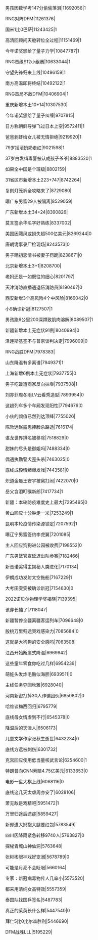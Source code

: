 男孩因数学考147分偷偷落泪|11692056|1

RNG对阵DFM|11261376|

国米1比0巴萨|11243425|1

高清回顾问天舱转位全过程|11151469|1

今年诺奖颁给了量子力学|10847787|1

RNG晋级S12小组赛|10633044|1

守望先锋归来上线|10496159|1

南方高温即将终结|10492122|1

RNG首局不敌DFM|10406904|1

重庆新增本土10+14|10307530|

今年诺奖颁给了量子纠缠|9707815|

日方称朝鲜导弹飞过日本上空|9572411|1

爸爸剥虾给女儿被无情拒绝|9219920|1

79岁摇滚奶奶走红|9021598|1

37岁白发缉毒警被认成孩子爷爷|8883520|1

如果全中国是个班级|8802159|

31省区市新增本土223+747|8742264|

复刻灯笼裤全攻略来了|8729080|

曝广东男篮29人被隔离|8529059|

广东新增本土34+24|8390826|

莫言签余华名字好熟练|8337002|

美国因飓风或损失超500亿美元|8269244|0

唐朝诡事录尸检现场|8243573|0

男子晒初恋情书被妻子罚跪|8238671|0

北京新增本土3+1|8208700|

老妈还是一如既往的细心|8201797|

天津消防直播遇退伍消防员|8190467|0

西安新增3个高风险4个中风险|8169042|0

小S确诊新冠|8127507|1

男孩跑6公里200深蹲致肌肉溶解|8089507|1

新疆新增本土无症状91例|8040994|0

泽连斯基签不与普京谈判决定|7996009|0

RNG战胜DFM|7978383|

山东降温有多离谱|7949371|1

上海新增6例本土无症状|7937755|0

男子吃饭遭商家反向抹零|7937508|1

刘亦菲周冬雨LV云看秀造型|7893954|0

这趟列车多个车厢发现阳性|7794676|0

小伙的颜值已然到达顶峰|7755026|

陈哲远赵露思捧脸杀路透|7616174|

谌龙世界排名被移除|7518829|0

甜妹的尽头是御姐吗|7488334|0

偶遇执勤警犬歪头杀|7463025|0

底线成毅情绪爆发戏|7443581|0

炽道金晨王安宇被窝打闹|7422070|0

岳父含泪叮嘱新郎|7417734|1

新疆：本轮防疫难度史上最大|7295495|0

黄山回应十分钟走一米|7253249|1

昆明本轮疫情传染源锁定|7207592|1

曝辽宁男篮签约李虎翼|7201085|

主人回应狗狗进公园被收费|7198552|0

广东男篮官宣延迟出队参赛|7182466|

新晋诺奖得主揭秘人类进化|7170134|

伊朗成功发射太空拖船|7167229|1

大考田雯雯被确诊新冠|7154630|0

2022诺贝尔物理学奖揭晓|7139395|

该穿长袖了|7118047|

新疆暂停全疆离疆客运列车|7096648|0

殷桃万里归途哭戏感染力|7085684|0

这就是大狗狗的安全感吗|7063508|

江西开始断崖式降温|6969942|

这些童年零食你吃过几样|6954239|

萌娃头发炸毛酷似海胆|6939511|0

主线任务夺回秋雅|6928040|

河南新密打掉30人诈骗团伙|6850802|0

哈维谈梅西回归|6795779|

底线母女情虐到不行|6545378|0

降温后的天津人|6506173|

儿童文学作家张秋生逝世|6432234|0

底线方远被刺伤|6301732|

克宫回应使用低当量核武言论|6254600|1

特朗普向CNN索赔4.75亿美元|6133653|0

电影一盘大棋上线|6068116|0

底线这几天太虐周亦安了|6028106|

萧无敌是戏精吧|5951472|1

万里归途后遗症|5859427|

新郎遭大妈抱大腿要红包|5783549|

四川因降雨紧急转移9740人|5763827|0

探秘青城山神仙洞|5763648|

张彬彬眼神戏好宠溺|5678789|0

可能是月亮不会眨眼|5660164|

专家：新冠病毒物传人几率小|5573520|

都来用清纯女高特效|5557359|

泰国队找国乒签名|5487783|

真正的茱萸长什么样|5447540|0

拜仁5比0比尔森胜利|5446690|

DFM战胜LLL|5195229|

